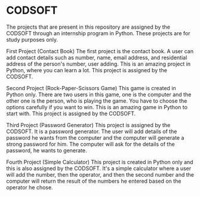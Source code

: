 # CODSOFT
The projects that are present in this repository are assigned by the CODSOFT through an internship program in Python. These projects are for study purposes only.

First Project (Contact Book)
The first project is the contact book. A user can add contact details such as number, name, email address, and residential address of the person's number, user adding.
This is an amazing project in Python, where you can learn a lot. This project is assigned by the CODSOFT.

Second Project (Rock-Paper-Scissors Game)
This game is created in Python only. There are two users in this game, one is the computer and the other one is the person, who is playing the game.
You have to choose the options carefully if you want to win. This is an amazing game in Python to start with. 
This project is assigned by the CODSOFT.

Third Project (Password Generator)
This project is assigned by the CODSOFT. It is a password generator. The user will add details of the password he wants from the computer and the computer will generate
a strong password for him. The computer will ask for the details of the password, he wants to generate.

Fourth Project (Simple Calculator)
This project is created in Python only and this is also assigned by the CODSOFT. It's a simple calculator where a user will add the number, then the operator, and then the second
number and the computer will return the result of the numbers he entered based on the operator he chose.
